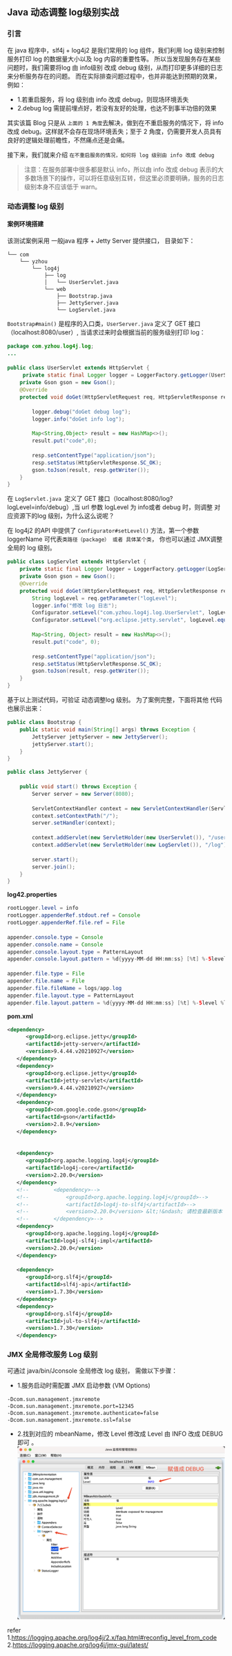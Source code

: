 ## Java 动态调整 log级别实战     

### 引言 
在 java 程序中，slf4j + log4j2 是我们常用的 log 组件，我们利用 log 级别来控制服务打印 log 的数据量大小以及 log 内容的重要性等。 所以当发现服务存在某些问题时，我们需要将log 由 info级别 改成 debug 级别，从而打印更多详细的日志来分析服务存在的问题。 而在实际排查问题过程中，也并非能达到预期的效果，例如：   
* 1.若重启服务，将 log 级别由 info 改成 debug，则现场环境丢失  
* 2.debug log 需提前埋点好，若没有友好的处理，也达不到事半功倍的效果   

其实该篇 Blog 只是从 `上面的 1 角度`去解决，做到在不重启服务的情况下，将 info 改成 debug。这样就不会存在现场环境丢失；至于 2 角度，仍需要开发人员具有良好的逻辑处理前瞻性，不然痛点还是会痛。 


接下来，我们就来介绍 `在不重启服务的情况，如何将 log 级别由 info 改成 debug`  

>注意：在服务部署中很多都是默认 info，所以由 info 改成 debug 表示的大多数场景下的操作，可以将任意级别互转，但这里必须要明确，服务的日志级别本身不应该低于 warn。     

### 动态调整 log 级别   

#### 案例环境搭建 
该测试案例采用 一般java 程序 + Jetty Server 提供接口， 目录如下： 
```shell
└── com
    └── yzhou
        └── log4j
            ├── log
            │   └── UserServlet.java
            └── web
                ├── Bootstrap.java
                ├── JettyServer.java
                └── LogServlet.java 
```

`Bootstrap#main()` 是程序的入口类，`UserServer.java` 定义了 GET 接口（localhost:8080/user）, 当请求过来时会根据当前的服务级别打印 log：   

```java
package com.yzhou.log4j.log;
...

public class UserServlet extends HttpServlet {
     private static final Logger logger = LoggerFactory.getLogger(UserServlet.class);
    private Gson gson = new Gson();
    @Override
    protected void doGet(HttpServletRequest req, HttpServletResponse resp) throws ServletException, IOException {

        logger.debug("doGet debug log");
        logger.info("doGet info log");

        Map<String,Object> result = new HashMap<>();
        result.put("code",0);

        resp.setContentType("application/json");
        resp.setStatus(HttpServletResponse.SC_OK);
        gson.toJson(result, resp.getWriter());
    }
}
```

在 `LogServlet.java `定义了 GET 接口（localhost:8080/log?logLevel=info/debug）,当 url 参数 logLevel 为 info或者 debug 时，则调整 对应资源下的log 级别，为什么这么说呢？  

在 log4j2 的API 中提供了 `Configurator#setLevel()` 方法，第一个参数 loggerName 可代表`类路径（package） 或者 具体某个类`， 你也可以通过 JMX调整 全局的 log 级别。 

```java
public class LogServlet extends HttpServlet {
    private static final Logger logger = LoggerFactory.getLogger(LogServlet.class);
    private Gson gson = new Gson();
    @Override
    protected void doGet(HttpServletRequest req, HttpServletResponse resp) throws ServletException, IOException {
        String logLevel = req.getParameter("logLevel");
        logger.info("修改 log 日志");
        Configurator.setLevel("com.yzhou.log4j.log.UserServlet", logLevel.equals("info") ? Level.INFO : Level.DEBUG);
        Configurator.setLevel("org.eclipse.jetty.servlet", logLevel.equals("info") ? Level.INFO : Level.DEBUG);

        Map<String, Object> result = new HashMap<>();
        result.put("code", 0);

        resp.setContentType("application/json");
        resp.setStatus(HttpServletResponse.SC_OK);
        gson.toJson(result, resp.getWriter());
    }
}
```

基于以上测试代码，可验证 动态调整log 级别。 为了案例完整，下面将其他 代码也展示出来：     

```java
public class Bootstrap {
    public static void main(String[] args) throws Exception {
        JettyServer jettyServer = new JettyServer();
        jettyServer.start();
    }
}
```

```java
public class JettyServer {

    public void start() throws Exception {
        Server server = new Server(8080);

        ServletContextHandler context = new ServletContextHandler(ServletContextHandler.SESSIONS);
        context.setContextPath("/");
        server.setHandler(context);

        context.addServlet(new ServletHolder(new UserServlet()), "/user");
        context.addServlet(new ServletHolder(new LogServlet()), "/log");

        server.start();
        server.join();
    }
}
```   

**log42.properties** 
```java
rootLogger.level = info
rootLogger.appenderRef.stdout.ref = Console
rootLogger.appenderRef.file.ref = File

appender.console.type = Console
appender.console.name = Console
appender.console.layout.type = PatternLayout
appender.console.layout.pattern = %d{yyyy-MM-dd HH:mm:ss} [%t] %-5level %logger{36} - %msg%n

appender.file.type = File
appender.file.name = File
appender.file.fileName = logs/app.log
appender.file.layout.type = PatternLayout
appender.file.layout.pattern = %d{yyyy-MM-dd HH:mm:ss} [%t] %-5level %logger{36} - %msg%n
``` 

**pom.xml** 
```xml
<dependency>
      <groupId>org.eclipse.jetty</groupId>
      <artifactId>jetty-server</artifactId>
      <version>9.4.44.v20210927</version>
   </dependency>
   <dependency>
      <groupId>org.eclipse.jetty</groupId>
      <artifactId>jetty-servlet</artifactId>
      <version>9.4.44.v20210927</version>
   </dependency>
   <dependency>
      <groupId>com.google.code.gson</groupId>
      <artifactId>gson</artifactId>
      <version>2.8.9</version>
   </dependency>


   <dependency>
      <groupId>org.apache.logging.log4j</groupId>
      <artifactId>log4j-core</artifactId>
      <version>2.20.0</version>
   </dependency>
   <!--        <dependency>-->
   <!--            <groupId>org.apache.logging.log4j</groupId>-->
   <!--            <artifactId>log4j-to-slf4j</artifactId>-->
   <!--            <version>2.20.0</version> &lt;!&ndash; 请检查最新版本 &ndash;&gt;-->
   <!--        </dependency>-->
   <dependency>
      <groupId>org.apache.logging.log4j</groupId>
      <artifactId>log4j-slf4j-impl</artifactId>
      <version>2.20.0</version>
   </dependency>

   <dependency>
      <groupId>org.slf4j</groupId>
      <artifactId>slf4j-api</artifactId>
      <version>1.7.30</version>
   </dependency>
   <dependency>
      <groupId>org.slf4j</groupId>
      <artifactId>jul-to-slf4j</artifactId>
      <version>1.7.30</version>
   </dependency>
```


### JMX 全局修改服务 Log 级别       
可通过 java/bin/Jconsole 全局修改 log 级别， 需做以下步骤：    

* 1.服务启动时需配置 JMX 启动参数 (VM Options)
```shell
-Dcom.sun.management.jmxremote
-Dcom.sun.management.jmxremote.port=12345
-Dcom.sun.management.jmxremote.authenticate=false
-Dcom.sun.management.jmxremote.ssl=false
```

* 2.找到对应的 mbeanName，修改 Level 
修改成 Level 由 INFO 改成 DEBUG 即可 。  
![remotedebug01](images/remotedebug01.png)      

refer          
1.https://logging.apache.org/log4j/2.x/faq.html#reconfig_level_from_code         
2.https://logging.apache.org/log4j/jmx-gui/latest/      